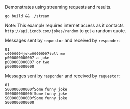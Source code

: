 Demonstrates using streaming requests and results.

    go build && ./stream

Note: This example requires internet access as it contacts `http://api.icndb.com/jokes/random`
to get a random quote.

Messages sent by `requestor` and received by `responder`:

    01
    s0000004joke00000007tell me
    p000000000007 a joke
    p000000000007 or two
    p000000000000

Messages sent by `responder` and received by `requestor`:

    01
    S00000000000fSome funny joke
    S00000000000fSome funny joke
    S00000000000fSome funny joke
    S000000000000
